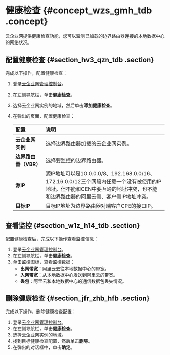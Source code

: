# 健康检查 {#concept_wzs_gmh_tdb .concept}

云企业网提供健康检查功能，您可以监测已加载的边界路由器连接的本地数据中心的网络状况。

## 配置健康检查 {#section_hv3_qzn_tdb .section}

完成以下操作，配置健康检查：

1.  登录[云企业网管理控制台](https://cen.console.aliyun.com/)。
2.  在左侧导航栏，单击**健康检查**。
3.  选择云企业网实例的地域，然后单击**添加健康检查**。
4.  在弹出的页面，配置健康检查：

    |配置|说明|
    |:-|:-|
    |**云企业网实例**|选择边界路由器加载的云企业网实例。|
    |**边界路由器（VBR）**|选择要监控的边界路由器。|
    |**源IP**|源IP地址可以是10.0.0.0/8、192.168.0.0/16、172.16.0.0/12三个网段内任意一个没有被使用的IP地址。但不能和CEN中要互通的地址冲突，也不能和边界路由器的阿里云侧、客户侧IP地址冲突。|
    |**目标IP**|目标IP地址为边界路由器对端客户CPE的接口IP。|


## 查看监控 {#section_w1z_h14_tdb .section}

配置健康检查后，完成以下操作查看监控信息：

1.  登录[云企业网管理控制台](https://cen.console.aliyun.com/)。
2.  在左侧导航栏，单击**健康检查**。
3.  单击监控图标，查看监控数据：
    -   **出网带宽**：阿里云去往本地数据中心的带宽。
    -   **入网带宽**：从本地数据中心发送到阿里云的带宽。
    -   **丢包**：阿里云和本地数据中心的通信数据包丢失情况。

## 删除健康检查 {#section_jfr_zhb_hfb .section}

完成以下操作，删除健康检查配置：

1.  登录[云企业网管理控制台](https://cen.console.aliyun.com/)。
2.  在左侧导航栏，单击**健康检查**。
3.  选择云企业网实例的地域。
4.  找到目标健康检查配置，然后单击**删除**。
5.  在弹出的对话框中，单击**确定**。

